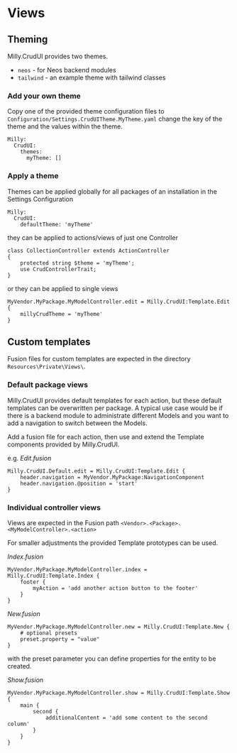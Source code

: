 # Views
## Theming
Milly.CrudUI provides two themes.
- `neos` - for Neos backend modules
- `tailwind` - an example theme with tailwind classes

### Add your own theme
Copy one of the provided theme configuration files to `Configuration/Settings.CrudUITheme.MyTheme.yaml`
change the key of the theme and the values within the theme.
```
Milly:
  CrudUI:
    themes:
      myTheme: []
```

### Apply a theme
Themes can be applied globally for all packages of an installation in the Settings Configuration
````
Milly:
  CrudUI:
    defaultTheme: 'myTheme'
````
they can be applied to actions/views of just one Controller
```
class CollectionController extends ActionController
{
    protected string $theme = 'myTheme';
    use CrudControllerTrait;
}
```
or they can be applied to single views
```
MyVendor.MyPackage.MyModelController.edit = Milly.CrudUI:Template.Edit {
    millyCrudTheme = 'myTheme'
}
```

## Custom templates
Fusion files for custom templates are expected in the directory ``Resources\Private\Views\``.
### Default package views
Milly.CrudUI provides default templates for each action, but these default templates can be 
overwritten per package. A typical use case would be if there is a backend module to administrate
different Models and you want to add a navigation to switch between the Models.

Add a fusion file for each action, then use and extend the Template components provided by 
Milly.CrudUI.

e.g. *Edit.fusion*
```
Milly.CrudUI.Default.edit = Milly.CrudUI:Template.Edit {
    header.navigation = MyVendor.MyPackage:NavigationComponent
    header.navigation.@position = 'start'
} 
```


### Individual controller views
Views are expected in the Fusion path ``<Vendor>.<Package>.<MyModelController>.<action>``

For smaller adjustments the provided Template prototypes can be used.

*Index.fusion*
```
MyVendor.MyPackage.MyModelController.index = Milly.CrudUI:Template.Index {
    footer {
        myAction = 'add another action button to the footer'
    }
}
```

*New.fusion*
```
MyVendor.MyPackage.MyModelController.new = Milly.CrudUI:Template.New {
    # optional presets
    preset.property = "value"
}
```
with the preset parameter you can define properties for the entity to be created.

*Show.fusion*
```
MyVendor.MyPackage.MyModelController.show = Milly.CrudUI:Template.Show {
    main {
        second {
            additionalContent = 'add some content to the second column'
        }
    }
}
```

